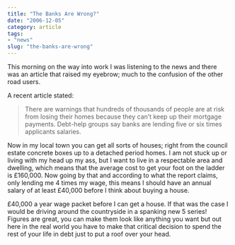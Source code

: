 ```yaml
---
title: "The Banks Are Wrong?"
date: "2006-12-05"
category: article
tags:
- "news"
slug: "the-banks-are-wrong"
---
```


This morning on the way into work I was listening to the news and there was an article that raised my eyebrow; much to the confusion of the other road users.

A recent article stated:

> There are warnings that hundreds of thousands of people are at risk from losing their homes because they can’t keep up their mortgage payments. Debt-help groups say banks are lending five or six times applicants salaries.

Now in my local town you can get all sorts of houses; right from the council estate concrete boxes up to a detached period homes. I am not stuck up or living with my head up my ass, but I want to live in a respectable area and dwelling, which means that the average cost to get your foot on the ladder is £160,000. Now going by that and according to what the report claims, only lending me 4 times my wage, this means I should have an annual salary of at least £40,000 before I think about buying a house.

£40,000 a year wage packet before I can get a house. If that was the case I would be driving around the countryside in a spanking new 5 series!  
Figures are great, you can make them look like anything you want but out here in the real world you have to make that critical decision to spend the rest of your life in debt just to put a roof over your head.
